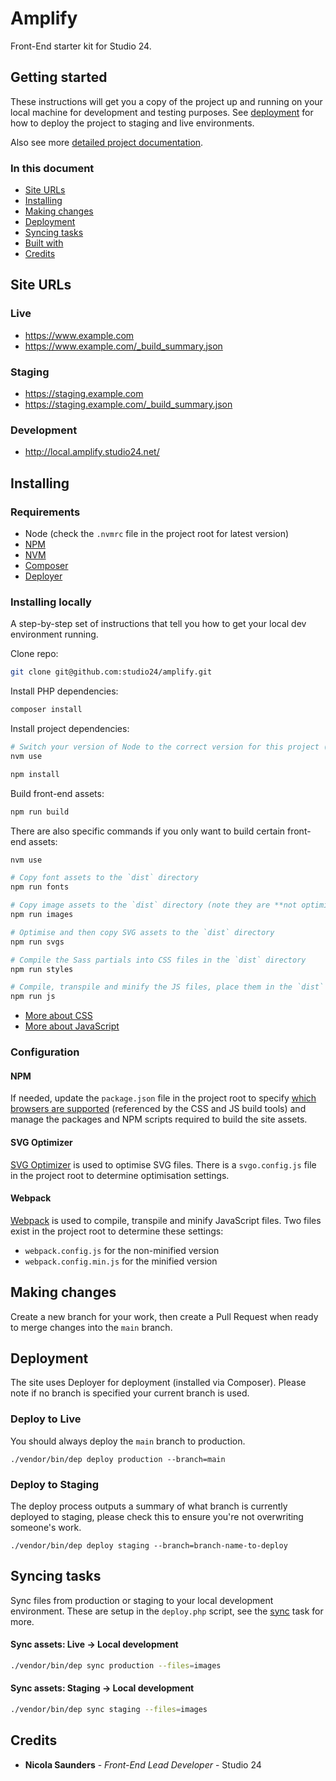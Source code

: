 # Amplify

Front-End starter kit for Studio 24.

## Getting started

These instructions will get you a copy of the project up and running on your local machine for development and testing purposes. See [deployment](#deployment) for how to deploy the project to staging and live environments. 

Also see more [detailed project documentation](docs/README.md).

### In this document

* [Site URLs](#site-urls)
* [Installing](#installing)
* [Making changes](#making-changes)
* [Deployment](#deployment)
* [Syncing tasks](#syncing-tasks)
* [Built with](#built-with)
* [Credits](#credits)

## Site URLs

### Live
* https://www.example.com
* https://www.example.com/_build_summary.json

### Staging
* https://staging.example.com
* https://staging.example.com/_build_summary.json

### Development
* http://local.amplify.studio24.net/

## Installing

### Requirements

- Node (check the `.nvmrc` file in the project root for latest version)
- [NPM](https://www.npmjs.com/)
- [NVM](https://github.com/creationix/nvm)
- [Composer](https://getcomposer.org/)
- [Deployer](https://deployer.org/docs/installation)

### Installing locally

A step-by-step set of instructions that tell you how to get your local dev environment running.

Clone repo:

````bash
git clone git@github.com:studio24/amplify.git
````

Install PHP dependencies:

```php
composer install
```

Install project dependencies:

````bash
# Switch your version of Node to the correct version for this project (see `.nvmrc`)
nvm use

npm install
````

Build front-end assets:

````bash
npm run build
````

There are also specific commands if you only want to build certain front-end assets:

````bash
nvm use 

# Copy font assets to the `dist` directory
npm run fonts

# Copy image assets to the `dist` directory (note they are **not optimised** as part of this step)
npm run images

# Optimise and then copy SVG assets to the `dist` directory
npm run svgs

# Compile the Sass partials into CSS files in the `dist` directory
npm run styles

# Compile, transpile and minify the JS files, place them in the `dist` directory
npm run js
````

* [More about CSS](docs/CSS.md)
* [More about JavaScript](docs/javascript.md)

### Configuration

#### NPM

If needed, update the `package.json` file in the project root to specify [which browsers are supported](docs/browser-support.md) (referenced by the CSS and JS build tools) and manage the packages and NPM scripts required to build the site assets.

#### SVG Optimizer

[SVG Optimizer](https://github.com/svg/svgo) is used to optimise SVG files. There is a `svgo.config.js` file in the project root to determine optimisation settings.

#### Webpack

[Webpack](https://webpack.js.org/) is used to compile, transpile and minify JavaScript files. Two files exist in the project root to determine these settings:

* `webpack.config.js` for the non-minified version
* `webpack.config.min.js` for the minified version

## Making changes

Create a new branch for your work, then create a Pull Request when ready to merge changes into the `main` branch.

## Deployment

The site uses Deployer for deployment (installed via Composer). Please note if no branch is specified your current branch is used.

### Deploy to Live

You should always deploy the `main` branch to production.

````
./vendor/bin/dep deploy production --branch=main
````

### Deploy to Staging

The deploy process outputs a summary of what branch is currently deployed to staging, please check this to ensure you're not overwriting someone's work.

````
./vendor/bin/dep deploy staging --branch=branch-name-to-deploy
````

## Syncing tasks

Sync files from production or staging to your local development environment. These are setup in the `deploy.php` script, see the [sync](https://github.com/studio24/deployer-recipes/blob/main/docs/sync.md) task for more.

#### Sync assets: Live → Local development

````bash
./vendor/bin/dep sync production --files=images
````
#### Sync assets: Staging → Local development

````bash
./vendor/bin/dep sync staging --files=images
````

## Credits
- **Nicola Saunders** - *Front-End Lead Developer* - Studio 24
